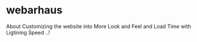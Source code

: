 # webarhaus
About Customizing the website into More Look and Feel and Load Time with Ligtining Speed ..!
